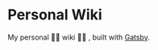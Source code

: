 # Personal Wiki

My personal 👨‍🎓 wiki 👨‍🎓 , built with [Gatsby](https://github.com/gatsbyjs/gatsby).